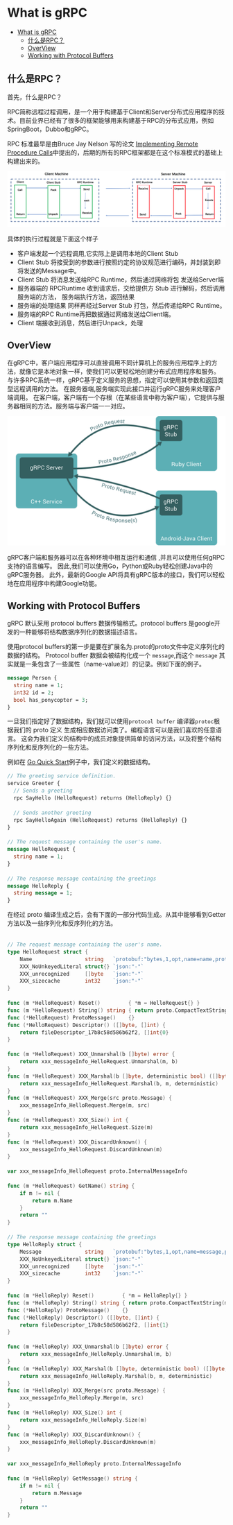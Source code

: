 # What is gRPC

<!-- TOC -->

- [What is gRPC](#what-is-grpc)
  - [什么是RPC？](#%E4%BB%80%E4%B9%88%E6%98%AFrpc)
  - [OverView](#overview)
  - [Working with Protocol Buffers](#working-with-protocol-buffers)

<!-- /TOC -->

## 什么是RPC？

首先，什么是RPC？

RPC简称远程过程调用，是一个用于构建基于Client和Server分布式应用程序的技术。目前业界已经有了很多的框架能够用来构建基于RPC的分布式应用，例如SpringBoot，Dubbo和gRPC。

RPC 标准最早是由Bruce Jay Nelson 写的论文 [Implementing Remote Procedure Calls](http://www.cs.cmu.edu/~dga/15-712/F07/papers/birrell842.pdf)中提出的，后期的所有的RPC框架都是在这个标准模式的基础上构建出来的。

![RPC](iamges/rpc-principle.png)

具体的执行过程就是下面这个样子

- 客户端发起一个远程调用,它实际上是调用本地的Client Stub
- Client Stub 将接受到的参数进行按照约定的协议规范进行编码，并封装到即将发送的Message中。
- Client Stub 将消息发送给RPC Runtime，然后通过网络将包 发送给Server端
- 服务器端的 RPCRuntime 收到请求后，交给提供方 Stub 进行解码，然后调用服务端的方法， 服务端执行方法，返回结果
- 服务端的处理结果 同样再经过Server Stub 打包，然后传递给RPC Runtime。
- 服务端的RPC Runtime再把数据通过网络发送给Client端。
- Client 端接收到消息，然后进行Unpack，处理


## OverView

在gRPC中，客户端应用程序可以直接调用不同计算机上的服务应用程序上的方法，就像它是本地对象一样，使我们可以更轻松地创建分布式应用程序和服务。 与许多RPC系统一样，gRPC基于定义服务的思想，指定可以使用其参数和返回类型远程调用的方法。 在服务器端,服务端实现此接口并运行gRPC服务来处理客户端调用。 在客户端，客户端有一个存根（在某些语言中称为客户端），它提供与服务器相同的方法。服务端与客户端一一对应。

![gRPC调用示意图](../images/landing-2.svg)

gRPC客户端和服务器可以在各种环境中相互运行和通信 ,并且可以使用任何gRPC支持的语言编写。 因此,我们可以使用Go，Python或Ruby轻松创建Java中的gRPC服务器。 此外，最新的Google API将具有gRPC版本的接口，我们可以轻松地在应用程序中构建Google功能。

## Working with Protocol Buffers

gRPC 默认采用 protocol buffers 数据传输格式。protocol buffers 是google开发的一种能够将结构数据序列化的数据描述语言。

使用protocol buffers的第一步是要在扩展名为.proto的proto文件中定义序列化的数据的结构。 Protocol buffer 数据会被结构化成一个 `message`,而这个 `message` 其实就是一条包含了一些属性（name-value对）的记录。例如下面的例子。

```protobuf
message Person {
  string name = 1;
  int32 id = 2;
  bool has_ponycopter = 3;
}
```

一旦我们指定好了数据结构，我们就可以使用`protocol buffer` 编译器`protoc`根据我们的 proto 定义 生成相应数据访问类了。编程语言可以是我们喜欢的任意语言。
这会为我们定义的结构中的成员对象提供简单的访问方法，以及将整个结构序列化和反序列化的一些方法。

例如在 [Go Quick Start](quick-start.md)例子中，我们定义的数据结构。  

```protobuf
// The greeting service definition.
service Greeter {
  // Sends a greeting
  rpc SayHello (HelloRequest) returns (HelloReply) {}

  // Sends another greeting
  rpc SayHelloAgain (HelloRequest) returns (HelloReply) {}
}

// The request message containing the user's name.
message HelloRequest {
  string name = 1;
}

// The response message containing the greetings
message HelloReply {
  string message = 1;
}
```

在经过 proto 编译生成之后，会有下面的一部分代码生成。从其中能够看到Getter方法以及一些序列化和反序列化的方法。

```go

// The request message containing the user's name.
type HelloRequest struct {
    Name                 string   `protobuf:"bytes,1,opt,name=name,proto3" json:"name,omitempty"`
    XXX_NoUnkeyedLiteral struct{} `json:"-"`
    XXX_unrecognized     []byte   `json:"-"`
    XXX_sizecache        int32    `json:"-"`
}

func (m *HelloRequest) Reset()         { *m = HelloRequest{} }
func (m *HelloRequest) String() string { return proto.CompactTextString(m) }
func (*HelloRequest) ProtoMessage()    {}
func (*HelloRequest) Descriptor() ([]byte, []int) {
    return fileDescriptor_17b8c58d586b62f2, []int{0}
}

func (m *HelloRequest) XXX_Unmarshal(b []byte) error {
    return xxx_messageInfo_HelloRequest.Unmarshal(m, b)
}
func (m *HelloRequest) XXX_Marshal(b []byte, deterministic bool) ([]byte, error) {
    return xxx_messageInfo_HelloRequest.Marshal(b, m, deterministic)
}
func (m *HelloRequest) XXX_Merge(src proto.Message) {
    xxx_messageInfo_HelloRequest.Merge(m, src)
}
func (m *HelloRequest) XXX_Size() int {
    return xxx_messageInfo_HelloRequest.Size(m)
}
func (m *HelloRequest) XXX_DiscardUnknown() {
    xxx_messageInfo_HelloRequest.DiscardUnknown(m)
}

var xxx_messageInfo_HelloRequest proto.InternalMessageInfo

func (m *HelloRequest) GetName() string {
    if m != nil {
        return m.Name
    }
    return ""
}

// The response message containing the greetings
type HelloReply struct {
    Message              string   `protobuf:"bytes,1,opt,name=message,proto3" json:"message,omitempty"`
    XXX_NoUnkeyedLiteral struct{} `json:"-"`
    XXX_unrecognized     []byte   `json:"-"`
    XXX_sizecache        int32    `json:"-"`
}

func (m *HelloReply) Reset()         { *m = HelloReply{} }
func (m *HelloReply) String() string { return proto.CompactTextString(m) }
func (*HelloReply) ProtoMessage()    {}
func (*HelloReply) Descriptor() ([]byte, []int) {
    return fileDescriptor_17b8c58d586b62f2, []int{1}
}

func (m *HelloReply) XXX_Unmarshal(b []byte) error {
    return xxx_messageInfo_HelloReply.Unmarshal(m, b)
}
func (m *HelloReply) XXX_Marshal(b []byte, deterministic bool) ([]byte, error) {
    return xxx_messageInfo_HelloReply.Marshal(b, m, deterministic)
}
func (m *HelloReply) XXX_Merge(src proto.Message) {
    xxx_messageInfo_HelloReply.Merge(m, src)
}
func (m *HelloReply) XXX_Size() int {
    return xxx_messageInfo_HelloReply.Size(m)
}
func (m *HelloReply) XXX_DiscardUnknown() {
    xxx_messageInfo_HelloReply.DiscardUnknown(m)
}

var xxx_messageInfo_HelloReply proto.InternalMessageInfo

func (m *HelloReply) GetMessage() string {
    if m != nil {
        return m.Message
    }
    return ""
}

```
